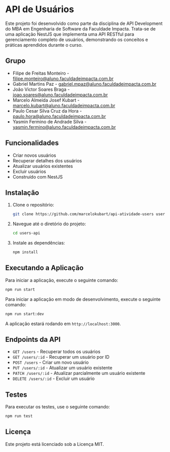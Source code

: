 # API de Usuários

Este projeto foi desenvolvido como parte da disciplina de API Development do MBA em Engenharia de Software da Faculdade Impacta. Trata-se de uma aplicação NestJS que implementa uma API RESTful para gerenciamento completo de usuários, demonstrando os conceitos e práticas aprendidos durante o curso.

## Grupo
- Filipe de Freitas Monteiro - filipe.monteiro@aluno.faculdadeimpacta.com.br
- Gabriel Martins Paz - gabriel.mpaz@aluno.faculdadeimpacta.com.br
- João Victor Soares Braga - joao.soares@aluno.faculdadeimpacta.com.br
- Marcelo Almeida Josef Kubart - marcelo.kubart@aluno.faculdadeimpacta.com.br
- Paulo Cesar Silva Cruz da Hora - paulo.hora@aluno.faculdadeimpacta.com.br
- Yasmin Fermino de Andrade Silva - yasmin.fermino@aluno.faculdadeimpacta.com.br
 
## Funcionalidades

- Criar novos usuários
- Recuperar detalhes dos usuários
- Atualizar usuários existentes
- Excluir usuários
- Construído com NestJS

## Instalação

1. Clone o repositório:
   ```bash
   git clone https://github.com/marcelokubart/api-atividade-users users-api
   ```

2. Navegue até o diretório do projeto:
   ```bash
   cd users-api
   ```

3. Instale as dependências:
   ```bash
   npm install
   ```

## Executando a Aplicação

Para iniciar a aplicação, execute o seguinte comando:
```bash
npm run start
```

Para iniciar a aplicação em modo de desenvolvimento, execute o seguinte comando:
```bash
npm run start:dev
```

A aplicação estará rodando em `http://localhost:3000`.

## Endpoints da API

- `GET /users` - Recuperar todos os usuários
- `GET /users/:id` - Recuperar um usuário por ID
- `POST /users` - Criar um novo usuário
- `PUT /users/:id` - Atualizar um usuário existente
- `PATCH /users/:id` - Atualizar parcialmente um usuário existente
- `DELETE /users/:id` - Excluir um usuário

## Testes

Para executar os testes, use o seguinte comando:
```bash
npm run test
```

## Licença

Este projeto está licenciado sob a Licença MIT.
